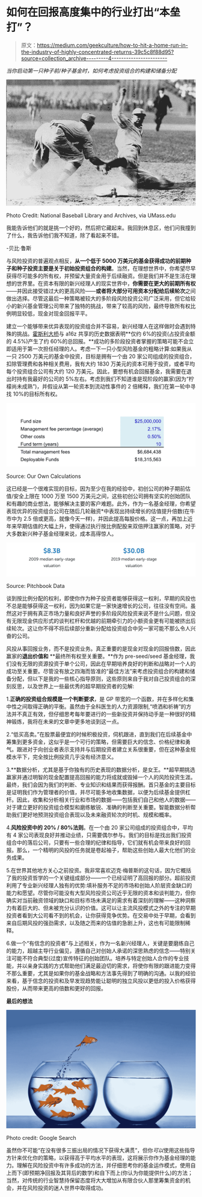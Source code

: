 # 如何在回报高度集中的行业打出“本垒打”？

> 原文：<https://medium.com/geekculture/how-to-hit-a-home-run-in-the-industry-of-highly-concentrated-returns-39c5c8f88d95?source=collection_archive---------4----------------------->

*当你启动第一只种子前/种子基金时，如何考虑投资组合的构建和储备分配*

![](img/0b086f555dceaac44a4a0c10b07ffda0.png)

Photo Credit: National Baseball Library and Archives, via UMass.edu

我能告诉他们的就是挑一个好的，然后把它藏起来。我回到休息区，他们问我撞到了什么，我告诉他们我不知道，除了看起来不错。

-贝比·鲁斯

与风险投资的普遍观点相反，**从一个低于 5000 万美元的基金获得成功的前期种子和种子投资主要是关于初始投资组合的构建**。当然，在理想世界中，你希望尽早获得尽可能多的所有权，并预留大量资金用于后续融资。但是我们并不是生活在理想的世界里。在资本有限的新兴经理人的现实世界中，**你需要在更大的前期所有权**——并因此接受错过大的更高风险——**或者将大部分可用资本分配给后续轮次**之间做出选择。尽管这最后一种策略被较大的多阶段风险投资公司广泛采用，但它给较小的新兴基金管理公司带来了独特的挑战，带来了较高的风险，最终导致所有权比例明显较低，现金对现金回报平平。

建立一个能够带来优异表现的投资组合并不容易，新兴经理人在这样做时会遇到特殊的挑战。[霍斯利大桥](https://www.horsleybridge.com)与 a16z 共享的历史数据表明**仅约 6%的投资(占投资金额的 4.5%)产生了约 60%的总回报。**成功的多阶段投资者掌握的策略可能不会立即适用于第一次担任经理的人。考虑一下一只小型风险基金的粗略计算:如果我从一只 2500 万美元的基金中投资，目标是拥有一个由 20 家公司组成的投资组合，扣除管理费和各种相关费用，我有大约 1830 万美元的资本可用于投资，或者平均每个投资组合公司有大约 120 万美元。因此，要想有机会回报基金，我需要在退出时持有我最好的公司的 5%左右。考虑到我们不知道谁是现阶段的赢家(因为“柠檬尚未成熟”)，并假设从第一轮资本到流动性事件的 2 倍稀释，我们在第一轮中寻找 10%的目标所有权。

![](img/80dc84dedffb7e4087f9a1c9d04c7c8b.png)

Source: Our Own Calculations

这已经是一个很难实现的目标，因为至少在我的经验中，初创公司的种子期前估值/安全上限在 1000 万至 1500 万美元之间，这些初创公司拥有坚实的创始团队和有趣的商业想法，能够解决主要的客户难题。此外，作为一名基金经理，你希望表现优异的投资组合公司在随后几轮融资*中表现出持续增长的估值提升倍数(在牛市中为 2.5 倍或更高，就像今天一样)，并因此提高每股价格。这一点，再加上近年来早期估值的大幅上升，使得通过执行按比例配股来双倍押注赢家的策略，对于大多数新兴种子基金经理来说，成本高得惊人。

![](img/60e83fec0f33cf50a9f588fb4fe4250c.png)

Source: Pitchbook Data

谈到按比例分配的权利，即使你作为种子投资者能够获得这一权利，早期的风投也不总是能够获得这一权利，因为如果它是一家快速增长的公司，往往没有空间。虽然这对于拥有真正市场力量和良好声誉的多阶段风险投资来说不是什么问题，但没有无限现金供应形式的谈判杠杆和优越的前期牵引力的小额资金更有可能被挤出后续轮次。这让你不得不将后续部分重新分配给投资组合中另一家可能不那么令人兴奋的公司。

风投从事回报业务，而不是投资业务。真正重要的是现金对现金的回报倍数，因此赢家的**退出价值和** **最终所有权至关重要。**作为 pre-seed/seed 基金经理，我们没有无限的资源投资于单个公司，因此在早期培养良好的判断和战略对一个人的成功至关重要。尽管没有放之四海而皆准的“最佳方法”来考虑投资组合的构建和储备分配，但以下是我的一些核心指导原则，这些原则来自于我对自己投资组合的深刻反思，以及世界上一些最优秀的超早期投资者的见解:

1.**正确的投资组合规模是一个判断要求**，是 GP 带宽的一个函数，并在多样化和集中性之间取得正确的平衡。虽然由于全科医生的人力资源限制,“喷洒和祈祷”的方法并不真正有效，但仔细思考每年要进行的一些新投资并保持动手是一种很好的精神锻炼，我将在未来的文章中更多地谈到这一点。

2.“低买高卖。”在股票最便宜的时候积极投资，伺机跟进，直到我们在后续基金中筹集到更多资金，这似乎是一个可行的策略，但需要巨大的信念、价格纪律和勇气。跟进对于向创业者表示支持并与后期投资者建立关系很重要，但在这种基金规模水平下，完全按比例投资几乎没有经济意义。

3.**数据分析，尤其是基于你独有的历史表现的数据分析，是女王。**超早期挑选赢家并通过明智的现金配置提高回报的能力将成就或毁掉一个人的风险投资生涯。最终，我们会因为我们的判断、专业知识和结果而获得报酬。首只基金的主要目标是证明我们作为管理者的价值，并尽可能多地收集数据，以便为后续基金提供杠杆。因此，收集和分析相关行业和市场的数据——包括我们自己和他人的数据——对于建立更好的投资组合模型和磨练敏锐、准确的判断至关重要。智能数据分析帮助我们更好地预测投资组合表现以及未来融资轮次的时机、规模和概率。

4.**风险投资中的 20% / 80%法则**。在一个由 20 家公司组成的投资组合中，平均有 4 家公司表现良好并推动业绩，只需要偶尔参与。我们的目标是找出我们投资组合中的落后公司，只要有一些合理的纪律和指导，它们就有机会带来良好的回报。那么，一个精明的风投的任务就是卷起袖子，帮助这些创始人最大化他们的业务成果。

5.在世界其他地方关心之前投资。我非常喜欢迈克·梅普斯的这句话，因为它概括了我的投资哲学的一个关键组成部分——一个已经证明了高回报的部分。超前投资利用了专业新兴经理人独有的优势:填补服务不足的市场和创始人阶层资金缺口的能力和愿望。尽管你可能没有大型风险投资公司近乎无限的资本和谈判能力，但你确实对当前融资领域的缺口和目标市场未满足的需求有着深刻的理解——这种洞察力有着巨大的、但未被充分认识的价值。这可以让主流风投模式之外的专注的早期投资者看到大公司看不到的机会，让你获得竞争优势。在交易中处于早期，会看到来自后期风投的强劲需求，以及随之而来的估值的急剧上升，这也有可能限制稀释。

6.做一个“有信念的投资者”与上述相关，作为一名新兴经理人，关键是要磨练自己的能力，超越主导行业偏见，遵循自己对创始人承诺的深思熟虑的信念——特别关注可能不符合典型(过度)宣传特征的创始团队。培养与特定创始人合作的专业技能，并以亲身实践的方式帮助他们满足最迫切的需求，将使你有限的跟进能力变得不那么重要，尤其是如果你的基金战略和方法事先得到了明确的沟通。以我的经验来看，基于信念的投资和及早发现趋势能让聪明的独立风投以更低的投入价格获得股份，从而带来更高的倍数和更好的回报。

**最后的想法**

![](img/50da4e07cef4b149356077d951427acc.png)

Photo credit: Google Search

虽然你不可能“在没有很多三振出局的情况下获得大满贯”，但你*可以*使用这些指导方针来优化你的策略，以获得高于平均水平的表现，这将展示你作为基金经理的能力。理解在风险投资中有许多成功的方法，并仔细思考你的基金运作模式，使用自上而下(即预期净回报及其背后的数学)和自下而上(你认为你能提供什么)的方法；当然，对传统的行业智慧持保留态度将大大增加从有限合伙人那里筹集资金的机会，并在风险投资的迷人世界中取得成功。